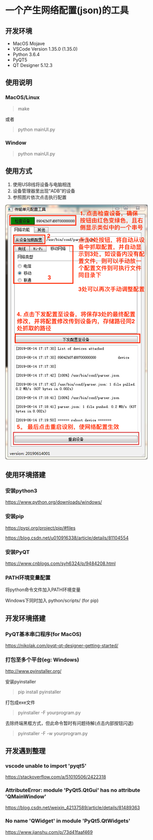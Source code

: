 # 一个产生网络配置(json)的工具
## 开发环境
* MacOS Mojave
* VSCode Version 1.35.0 (1.35.0)
* Python 3.6.4
* PyQT5
* QT Designer 5.12.3

## 使用说明
### MacOS/Linux
> make 

或者
> python mainUI.py
### Window
> python mainUI.py

## 使用方式
1. 使用USB线将设备与电脑相连
2. 设备管理器里出现“ADB”的设备
3. 参照图片依次点击执行配置

![](doc/tumNetConf.png)

## 使用环境搭建
### 安装python3
https://www.python.org/downloads/windows/

### 安装pip
https://pypi.org/project/pip/#files

https://blog.csdn.net/u010916338/article/details/81104554

### 安装PyQT
https://www.cnblogs.com/syh6324/p/9484208.html

### PATH环境变量配置
将python命令文件加入PATH环境变量

Windows下同时加入 python/scripts/ (for pip)

## 开发环境搭建
### PyQT基本串口程序(for MacOS)
https://nikolak.com/pyqt-qt-designer-getting-started/
### 打包至多个平台(eg: Windows)
http://www.pyinstaller.org/

安装pyinstaller
> pip install pyinstaller

打包成exe文件
> pyinstaller -F yourprogram.py

去除终端黑框方式，但此命令暂时有问题待解(点击内部按钮闪退)
> pyinstaller -F -w yourprogram.py

## 开发遇到整理
### vscode unable to import 'pyqt5'
https://stackoverflow.com/a/51010506/2422318

### AttributeError: module 'PyQt5.QtGui' has no attribute 'QMainWindow'
https://blog.csdn.net/weixin_42137589/article/details/81489363

### No name 'QWidget' in module 'PyQt5.QtWidgets'
https://www.jianshu.com/p/73d41faaf469